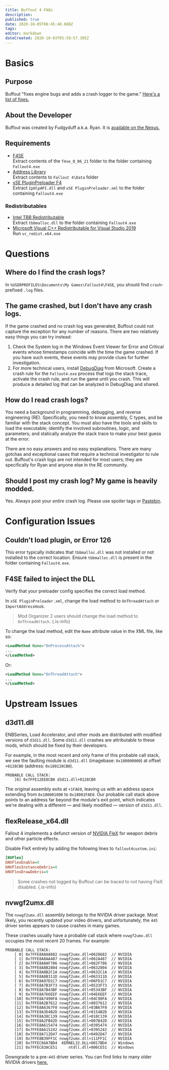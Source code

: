 ```yaml
---
title: Buffout 4 FAQs
description: 
published: true
date: 2020-10-05T06:45:48.688Z
tags: 
editor: markdown
dateCreated: 2020-10-03T05:50:57.305Z
---
```


# Basics

## Purpose

Buffout "fixes engine bugs and adds a crash logger to the game." [Here's a list of fixes.](https://github.com/Ryan-rsm-McKenzie/Buffout4/blob/master/Buffout4.toml)

## About the Developer

Buffout was created by Fudgyduff a.k.a. Ryan. It is [available on the Nexus.](https://www.nexusmods.com/fallout4/mods/47359)

## Requirements

- [F4SE](https://f4se.silverlock.org)<br>Extract contents of the `f4se_0_06_21` folder to the folder containing `Fallout4.exe`
- [Address Library](https://www.nexusmods.com/fallout4/mods/47327)<br>Extract contents to `Fallout 4\Data` folder
- [xSE PluginPreloader F4](https://www.nexusmods.com/fallout4/mods/33946)<br>Extract `IpHlpAPI.dll` and `xSE PluginPreloader.xml` to the folder containing `Fallout4.exe`

### Redistributables

- [Intel TBB Redistributable](https://www.nexusmods.com/fallout4/mods/47359?tab=files)<br>Extract `tbbmalloc.dll` to the folder containing `Fallout4.exe`
- [Microsoft Visual C++ Redistributable for Visual Studio 2019](https://support.microsoft.com/en-us/help/2977003/the-latest-supported-visual-c-downloads)<br>Run `vc_redist.x64.exe`

# Questions

## Where do I find the crash logs?

In `%USERPROFILE%\Documents\My Games\Fallout4\F4SE`, you should find `crash`-prefixed `.log` files.

## The game crashed, but I don't have any crash logs.

If the game crashed and no crash log was generated, Buffout could not capture the exception for any number of reasons. There are two relatively easy things you can try instead:

1. Check the System log in the Windows Event Viewer for Error and Critical events whose timestamps coincide with the time the game crashed. If you have such events, these events may provide clues for further investigation.
2. For more technical users, install [DebugDiag](https://www.microsoft.com/en-us/download/details.aspx?id=58210) from Microsoft. Create a crash rule for the `Fallout4.exe` process that logs the stack trace, activate the crash rule, and run the game until you crash. This will produce a detailed log that can be analyzed in DebugDiag and shared.

## How do I read crash logs?

You need a background in programming, debugging, and reverse engineering (RE). Specifically, you need to know assembly, C types, and be familiar with the stack concept. You must also have the tools and skills to load the executable; identify the involved subroutines, logic, and parameters; and statically analyze the stack trace to make your best guess at the error.

There are no easy answers and no easy explanations. There are many gotchas and exceptional cases that require a technical investigator to rule out. Buffout's crash logs are not intended for most users; they are specifically for Ryan and anyone else in the RE community. 

## Should I post my crash log? My game is heavily modded.

Yes. Always post your *entire* crash log. Please use spoiler tags or [Pastebin](https://pastebin.com).

# Configuration Issues

## Couldn't load plugin, or Error 126

This error typically indicates that `tbbmalloc.dll` was not installed or not installed to the correct location. Ensure `tbbmalloc.dll` is present in the folder containing `Fallout4.exe`.

## F4SE failed to inject the DLL

Verify that your preloader config specifies the correct load method.

In `xSE PluginPreloader.xml`, change the load method to `OnThreadAttach` or `ImportAddressHook`.

> Mod Organizer 2 users should change the load method to `OnThreadAttach`.
{.is-info}

To change the load method, edit the `Name` attribute value in the XML file, like so:

```xml
<LoadMethod Name="OnProcessAttach">
...
</LoadMethod>
```

Or:

```xml
<LoadMethod Name="OnThreadAttach">
...
</LoadMethod>
```

# Upstream Issues

## d3d11.dll

ENBSeries, Load Accelerator, and other mods are distributed with modified versions of `d3d11.dll`. Some `d3d11.dll` crashes are attributable to these mods, which should be fixed by their developers.

For example, in the most recent and only frame of this probable call stack, we see the faulting module is `d3d11.dll` (imagebase: `0x180000000`) at offset `+0128CB0` (address: `0x180128CB0`).

```
PROBABLE CALL STACK:
	[0] 0x7FFE12EE8CB0 d3d11.dll+0128CB0
```

The original assembly exits at `+1FAE0`, leaving us with an address space extending from `0x180001000` to `0x18001FAE0`. Our probable call stack above points to an address far beyond the module's exit point, which indicates we're dealing with a different &mdash; and likely modified &mdash; version of `d3d11.dll`.


## flexRelease_x64.dll

Fallout 4 implements a defunct version of [NVIDIA FleX](https://developer.nvidia.com/flex) for weapon debris and other particle effects.

Disable FleX entirely by adding the following lines to `fallout4custom.ini`:

```ini
[NVFlex]
bNVFlexEnable=0
bNVFlexInstanceDebris=0
bNVFlexDrawDebris=0
```

> Some crashes not logged by Buffout can be traced to not having FleX disabled.
{.is-info}

## nvwgf2umx.dll

The `nvwgf2umx.dll` assembly belongs to the NVIDIA driver package. Most likely, you recently updated your video drivers, and unfortunately, the `445` driver series appears to cause crashes in many games.

These crashes usually have a probable call stack where `nvwgf2umx.dll` occupies the most recent 20 frames. For example:

```
PROBABLE CALL STACK:
	[ 0] 0x7FFE8A8A8682 nvwgf2umx.dll+0628682  // NVIDIA
	[ 1] 0x7FFE8A8AA487 nvwgf2umx.dll+062A487  // NVIDIA
	[ 2] 0x7FFE8A8AF786 nvwgf2umx.dll+062F786  // NVIDIA
	[ 3] 0x7FFE8A8B2804 nvwgf2umx.dll+0632804  // NVIDIA
	[ 4] 0x7FFE8A8B2C1A nvwgf2umx.dll+0632C1A  // NVIDIA
	[ 5] 0x7FFE8A8B311D nvwgf2umx.dll+063311D  // NVIDIA
	[ 6] 0x7FFE8A97D1C7 nvwgf2umx.dll+06FD1C7  // NVIDIA
	[ 7] 0x7FFE8A7B3F73 nvwgf2umx.dll+0533F73  // NVIDIA
	[ 8] 0x7FFE8A7B43BF nvwgf2umx.dll+05343BF  // NVIDIA
	[ 9] 0x7FFE8A766EEF nvwgf2umx.dll+04E6EEF  // NVIDIA
	[10] 0x7FFE8A7490FA nvwgf2umx.dll+04C90FA  // NVIDIA
	[11] 0x7FFE8A2B7612 nvwgf2umx.dll+0037612  // NVIDIA
	[12] 0x7FFE8A6367F0 nvwgf2umx.dll+03B67F0  // NVIDIA
	[13] 0x7FFE8A3D4B2D nvwgf2umx.dll+0154B2D  // NVIDIA
	[14] 0x7FFE8A38C139 nvwgf2umx.dll+010C139  // NVIDIA
	[15] 0x7FFE8A2FB42D nvwgf2umx.dll+007B42D  // NVIDIA
	[16] 0x7FFE8A615474 nvwgf2umx.dll+0395474  // NVIDIA
	[17] 0x7FFE8A615242 nvwgf2umx.dll+0395242  // NVIDIA
	[18] 0x7FFE8A712D47 nvwgf2umx.dll+0492D47  // NVIDIA
	[19] 0x7FFE8B39FF1C nvwgf2umx.dll+111FF1C  // NVIDIA
	[20] 0x7FFEC66A7BD4  KERNEL32.DLL+0017BD4  // Windows
	[21] 0x7FFEC83ACE51     ntdll.dll+006CE51  // Windows
```

Downgrade to a pre-`445` driver series. You can find links to many older NVIDIA drivers [here.](https://github.com/keylase/nvidia-patch/tree/master/win)
